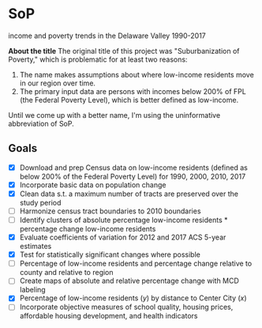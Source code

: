 # SoP
income and poverty trends in the Delaware Valley 1990-2017

**About the title** The original title of this project was "Suburbanization of Poverty," which is problematic for at least two reasons:

1. The name makes assumptions about where low-income residents move in our region over time.
2. The primary input data are persons with incomes below 200% of FPL (the Federal Poverty Level), which is better defined as low-income.

Until we come up with a better name, I'm using the uninformative abbreviation of SoP.

## Goals

- [x] Download and prep Census data on low-income residents (defined as below 200% of the Federal Poverty Level) for 1990, 2000, 2010, 2017
- [x] Incorporate basic data on population change
- [x] Clean data s.t. a maximum number of tracts are preserved over the study period
- [ ] Harmonize census tract boundaries to 2010 boundaries
- [ ] Identify clusters of absolute percentage low-income residents * percentage change low-income residents
- [x] Evaluate coefficients of variation for 2012 and 2017 ACS 5-year estimates
- [x] Test for statistically significant changes where possible
- [ ] Percentage of low-income residents and percentage change relative to county and relative to region
- [ ] Create maps of absolute and relative percentage change with MCD labeling
- [x] Percentage of low-income residents (*y*) by distance to Center City (*x*)
- [ ] Incorporate objective measures of school quality, housing prices, affordable housing development, and health indicators

